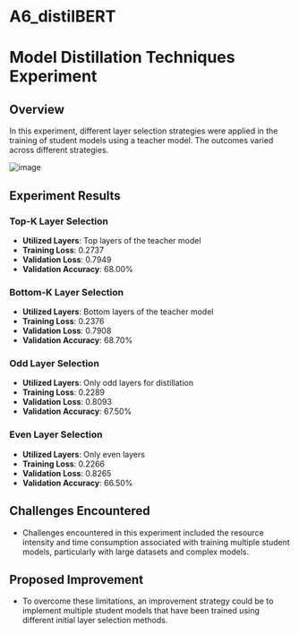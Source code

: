 # A6_distilBERT

# Model Distillation Techniques Experiment

## Overview
In this experiment, different layer selection strategies were applied in the training of student models using a teacher model. The outcomes varied across different strategies.  

![image](https://github.com/edvyan/A6_distilBERT/assets/46171741/43e4da7d-ff85-40b6-9b59-4058e50b05c9)


## Experiment Results

### Top-K Layer Selection
- **Utilized Layers**: Top layers of the teacher model
- **Training Loss**: 0.2737
- **Validation Loss**: 0.7949
- **Validation Accuracy**: 68.00%

### Bottom-K Layer Selection
- **Utilized Layers**: Bottom layers of the teacher model
- **Training Loss**: 0.2376
- **Validation Loss**: 0.7908
- **Validation Accuracy**: 68.70%

### Odd Layer Selection
- **Utilized Layers**: Only odd layers for distillation
- **Training Loss**: 0.2289
- **Validation Loss**: 0.8093
- **Validation Accuracy**: 67.50%

### Even Layer Selection
- **Utilized Layers**: Only even layers
- **Training Loss**: 0.2266
- **Validation Loss**: 0.8265
- **Validation Accuracy**: 66.50%

## Challenges Encountered
- Challenges encountered in this experiment included the resource intensity and time consumption associated with training multiple student models, particularly with large datasets and complex models. 

## Proposed Improvement
- To overcome these limitations, an improvement strategy could be to implement multiple student models that have been trained using different initial layer selection methods. 

